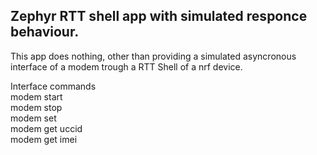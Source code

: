 ## Zephyr RTT shell app with simulated responce behaviour.

This app does nothing, other than providing a simulated asyncronous interface of a modem trough a RTT Shell of a nrf device.

Interface commands  
modem start  
modem stop  
modem set <whatever>  
modem get uccid  
modem get imei

